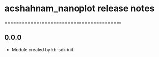 # acshahnam_nanoplot release notes
=========================================

0.0.0
-----
* Module created by kb-sdk init
